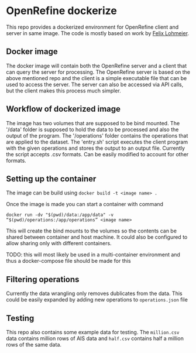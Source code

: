 # OpenRefine dockerize

This repo provides a dockerized environment for OpenRefine client and server in same image. The code is mostly based on work by [Felix Lohmeier](https://github.com/opencultureconsulting/openrefine-docker). 

## Docker image

The docker image will contain both the OpenRefine server and a client that can query the server for processing. The OpenRefine server is based on the above mentioned repo and the client is a simple executable file that can be used to access the server. The server can also be accessed via API calls, but the client makes this process much simpler. 

## Workflow of dockerized image

The image has two volumes that are supposed to be bind mounted. The '/data' folder is supposed to hold the data to be processed and also the output of the program. The '/operations' folder contains the operations that are applied to the dataset. The 'entry.sh' script executes the client program with the given operations and stores the output to an output file. Currently the script accepts .csv formats. Can be easily modified to account for other formats. 

## Setting up the container

The image can be build using `docker build -t <image name> .`

Once the image is made you can start a container with command

`docker run -dv "$(pwd)/data:/app/data" -v “$(pwd)/operations:/app/operations” <image name>`

This will create the bind mounts to the volumes so the contents can be shared between container and host machine. It could also be configured to allow sharing only with different containers.

TODO: this will most likely be used in a multi-container environment and thus a docker-compose file should be made for this

## Filtering operations 
Currently the data wrangling only removes dublicates from the data. This could be easily expanded by adding new operations to `operations.json` file


## Testing

This repo also contains some example data for testing. The `million.csv` data contains million rows of AIS data and `half.csv` contains half a million rows of the same data. 



